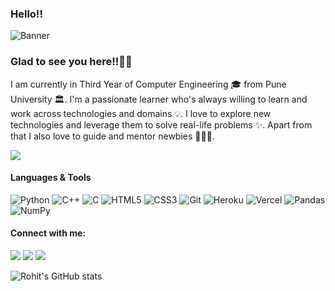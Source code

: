 ### Hello!!

![Banner](GH-banner.gif)

<h3>Glad to see you here!!🙋‍♂️</h3>

<p>I am currently in Third Year of Computer Engineering 🎓 from Pune University 🏛. I'm a passionate learner who's always willing to learn and work across technologies and domains 💡. I love to explore new technologies and leverage them to solve real-life problems ✨. Apart from that I also love to guide and mentor newbies 👨🏻‍💻.</p>

![](https://komarev.com/ghpvc/?username=SumedhaZaware&color=green)

<h4>Languages & Tools</h4>

<img alt="Python" src="https://img.shields.io/badge/python-%2314354C.svg?style=for-the-badge&logo=python&logoColor=white"/> <img alt="C++" src="https://img.shields.io/badge/c++-%2300599C.svg?style=for-the-badge&logo=c%2B%2B&logoColor=white"/> <img alt="C" src="https://img.shields.io/badge/c-%2300599C.svg?style=for-the-badge&logo=c&logoColor=white"/> <img alt="HTML5" src="https://img.shields.io/badge/html5-%23E34F26.svg?style=for-the-badge&logo=html5&logoColor=white"/> <img alt="CSS3" src="https://img.shields.io/badge/css3-%231572B6.svg?style=for-the-badge&logo=css3&logoColor=white"/> <img alt="Git" src="https://img.shields.io/badge/git-%23F05033.svg?style=for-the-badge&logo=git&logoColor=white"/> <img alt="Heroku" src="https://img.shields.io/badge/heroku-%23430098.svg?style=for-the-badge&logo=heroku&logoColor=white"/> <img alt="Vercel" src="https://img.shields.io/badge/vercel-%23000000.svg?style=for-the-badge&logo=vercel&logoColor=white"/> <img alt="Pandas" src="https://img.shields.io/badge/pandas-%23150458.svg?style=for-the-badge&logo=pandas&logoColor=white" /> <img alt="NumPy" src="https://img.shields.io/badge/numpy-%23013243.svg?style=for-the-badge&logo=numpy&logoColor=white" />

<h4>Connect with me:</h4>

<a href="https://www.linkedin.com/in/rohit-joshi-5119191a7/"><img src="https://img.shields.io/badge/LinkedIn-0077B5?style=for-the-badge&logo=linkedin&logoColor=white"></a>  <a href="https://github.com/rohitjoshi6"><img src="https://img.shields.io/badge/GitHub-100000?style=for-the-badge&logo=github&logoColor=white"></a> <a href="https://rohitjoshi63.medium.com/"><img src="https://img.shields.io/badge/Medium-12100E?style=for-the-badge&logo=medium&logoColor=white"></a>


![Rohit's GitHub stats](https://github-readme-stats.vercel.app/api?username=rohitjoshi6&theme=midnight-purple&show_icons=true)
